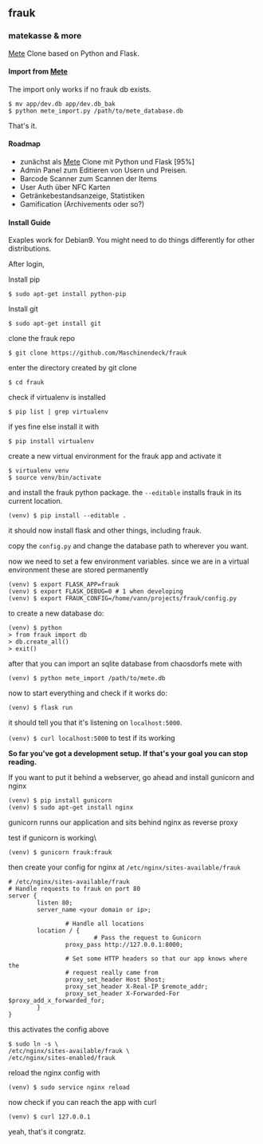 ## frauk
### matekasse & more

[Mete](https://github.com/chaosdorf/mete) Clone based on Python and Flask.

#### Import from [Mete](https://github.com/chaosdorf/mete)

The import only works if no frauk db exists.

    $ mv app/dev.db app/dev.db_bak
    $ python mete_import.py /path/to/mete_database.db

That's it.

#### Roadmap
* zunächst als [Mete](https://github.com/chaosdorf/mete) Clone mit Python und Flask [95%]
* Admin Panel zum Editieren von Usern und Preisen.
* Barcode Scanner zum Scannen der Items
* User Auth über NFC Karten
* Getränkebestandsanzeige, Statistiken
* Gamification (Archivements oder so?)

#### Install Guide

Exaples work for Debian9. You might need to do things differently for other distributions. 

After login, 

Install pip

	$ sudo apt-get install python-pip
    
Install git

	$ sudo apt-get install git

clone the frauk repo
	
    $ git clone https://github.com/Maschinendeck/frauk
    
enter the directory created by git clone

	$ cd frauk

check if virtualenv is installed

	$ pip list | grep virtualenv
    
if yes fine else install it with

	$ pip install virtualenv
    
create a new virtual environment for the frauk app and activate it

	$ virtualenv venv
    $ source venv/bin/activate
    
and install the frauk python package.
the ````--editable```` installs frauk in its current location.

	(venv) $ pip install --editable .

it should now install flask and other things, including frauk.

copy the ````config.py```` and change the database path to wherever you want.

now we need to set a few environment variables. since we are in a virtual environment these are stored permanently

    (venv) $ export FLASK_APP=frauk
    (venv) $ export FLASK_DEBUG=0 # 1 when developing
    (venv) $ export FRAUK_CONFIG=/home/vann/projects/frauk/config.py

to create a new database do:

	(venv) $ python
    > from frauk import db
    > db.create_all()
    > exit()

after that you can import an sqlite database from chaosdorfs mete with

	(venv) $ python mete_import /path/to/mete.db
    
now to start everything and check if it works do:

	(venv) $ flask run

it should tell you that it's listening on ````localhost:5000````.

````(venv) $ curl localhost:5000```` to test if its working

__So far you've got a development setup. If that's your goal you can stop reading.__

If you want to put it behind a webserver, go ahead and install gunicorn and nginx

	(venv) $ pip install gunicorn
	(venv) $ sudo apt-get install nginx
    
gunicorn runns our application and sits behind nginx as reverse proxy

test if gunicorn is working\

	(venv) $ gunicorn frauk:frauk
    
then create your config for nginx at ````/etc/nginx/sites-available/frauk````

```nginx
# /etc/nginx/sites-available/frauk
# Handle requests to frauk on port 80
server {
        listen 80;
        server_name <your domain or ip>;

                # Handle all locations
        location / {
                        # Pass the request to Gunicorn
                proxy_pass http://127.0.0.1:8000;

                # Set some HTTP headers so that our app knows where the
                # request really came from
                proxy_set_header Host $host;
                proxy_set_header X-Real-IP $remote_addr;
                proxy_set_header X-Forwarded-For $proxy_add_x_forwarded_for;
        }
}
```

this activates the config above

	$ sudo ln -s \
	/etc/nginx/sites-available/frauk \
	/etc/nginx/sites-enabled/frauk

reload the nginx config with

	(venv) $ sudo service nginx reload

now check if you can reach the app with curl

	(venv) $ curl 127.0.0.1
    
yeah, that's it congratz.
